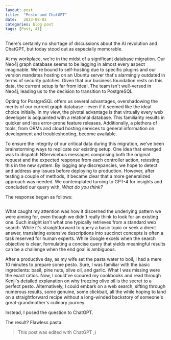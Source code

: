 ```yaml
---
layout: post
title:  "Pesto and ChatGPT"
date:   2023-08-03
categories: blog post
tags: [Post, AI]
---
```

There's certainly no shortage of discussions about the AI revolution and ChatGPT, but today stood out as especially memorable.

At my workplace, we're in the midst of a significant database migration. Our Neo4j graph database seems to be lagging in almost every aspect imaginable. We're bound to self-hosting due to specific plugins and our version mandates hosting on an Ubuntu server that's alarmingly outdated in terms of security patches. Given that our business foundation rests on this data, the current setup is far from ideal. The team isn't well-versed in Neo4j, leading us to the decision to transition to PostgreSQL.

<!--more-->

Opting for PostgreSQL offers us several advantages, overshadowing the merits of our current graph database—even if it seemed like the ideal choice initially. In my view, the pivotal advantage is that virtually every web developer is acquainted with a relational database. This familiarity results in quicker and less error-prone feature releases. Additionally, a plethora of tools, from ORMs and cloud hosting services to general information on development and troubleshooting, become available.

To ensure the integrity of our critical data during this migration, we've been brainstorming ways to replicate our existing setup. One idea that emerged was to dispatch NServicebus messages comprising both the original request and the expected response from each controller action, retesting this in the new system. By logging any discrepancies, we hope to detect and address any issues before deploying to production. However, after testing a couple of methods, it became clear that a more generalized approach was needed. We contemplated turning to GPT-4 for insights and concluded our query with, _What do you think?_

The response began as follows:
```It sounds like you're implementing a form of request shadowing or mirroring to compare the behavior of two different implementations of your API. This is a technique often used to safely test new implementations in a production-like environment without affecting actual users.
```

What caught my attention was how it discerned the underlying pattern we were aiming for, even though we didn't really think to look for an existing one. Such insight isn't what one typically retrieves from a standard web search. While it's straightforward to query a basic topic or seek a direct answer, translating extensive descriptions into succinct concepts is often a task reserved for human experts. While Google excels when the search objective is clear, formulating a concise query that yields meaningful results can be a challenge when the end goal is ambiguous.

After a productive day, as my wife set the pasta water to boil, I had a mere 10 minutes to prepare some pesto. Sure, I was familiar with the basic ingredients: basil, pine nuts, olive oil, and garlic. What I was missing were the exact ratios. Now, I could've scoured my cookbooks and read through Kenji's detailed explanation on why freezing olive oil is the secret to a perfect pesto. Alternatively, I could embark on a web search, sifting through numerous results, some genuine, some clickbait, all the while hoping to land on a straightforward recipe without a long-winded backstory of someone's great-grandmother's culinary journey.

Instead, I posed the question to ChatGPT.

The result? Flawless pasta.



>This post was edited with ChatGPT ;)